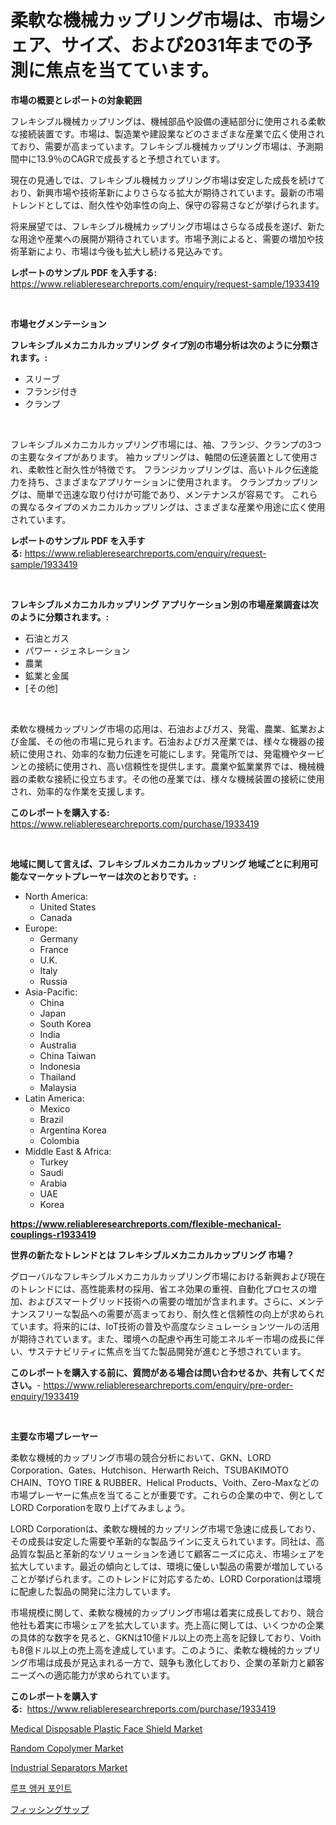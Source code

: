 <p><h1>柔軟な機械カップリング市場は、市場シェア、サイズ、および2031年までの予測に焦点を当てています。</h1></p><p><strong>市場の概要とレポートの対象範囲</strong></p>
<p><p>フレキシブル機械カップリングは、機械部品や設備の連結部分に使用される柔軟な接続装置です。市場は、製造業や建設業などのさまざまな産業で広く使用されており、需要が高まっています。フレキシブル機械カップリング市場は、予測期間中に13.9％のCAGRで成長すると予想されています。</p><p>現在の見通しでは、フレキシブル機械カップリング市場は安定した成長を続けており、新興市場や技術革新によりさらなる拡大が期待されています。最新の市場トレンドとしては、耐久性や効率性の向上、保守の容易さなどが挙げられます。</p><p>将来展望では、フレキシブル機械カップリング市場はさらなる成長を遂げ、新たな用途や産業への展開が期待されています。市場予測によると、需要の増加や技術革新により、市場は今後も拡大し続ける見込みです。</p></p>
<p><strong>レポートのサンプル PDF を入手する:</strong> <a href="https://www.reliableresearchreports.com/enquiry/request-sample/1933419">https://www.reliableresearchreports.com/enquiry/request-sample/1933419</a></p>
<p>&nbsp;</p>
<p><strong>市場セグメンテーション</strong></p>
<p><strong>フレキシブルメカニカルカップリング タイプ別の市場分析は次のように分類されます。:</strong></p>
<p><ul><li>スリーブ</li><li>フランジ付き</li><li>クランプ</li></ul></p>
<p>&nbsp;</p>
<p><p>フレキシブルメカニカルカップリング市場には、袖、フランジ、クランプの3つの主要なタイプがあります。 袖カップリングは、軸間の伝達装置として使用され、柔軟性と耐久性が特徴です。 フランジカップリングは、高いトルク伝達能力を持ち、さまざまなアプリケーションに使用されます。 クランプカップリングは、簡単で迅速な取り付けが可能であり、メンテナンスが容易です。 これらの異なるタイプのメカニカルカップリングは、さまざまな産業や用途に広く使用されています。</p></p>
<p><strong>レポートのサンプル PDF を入手する:</strong>&nbsp;<a href="https://www.reliableresearchreports.com/enquiry/request-sample/1933419">https://www.reliableresearchreports.com/enquiry/request-sample/1933419</a></p>
<p>&nbsp;</p>
<p><strong> フレキシブルメカニカルカップリング アプリケーション別の市場産業調査は次のように分類されます。:</strong></p>
<p><ul><li>石油とガス</li><li>パワー・ジェネレーション</li><li>農業</li><li>鉱業と金属</li><li>[その他]</li></ul></p>
<p>&nbsp;</p>
<p><p>柔軟な機械カップリング市場の応用は、石油およびガス、発電、農業、鉱業および金属、その他の市場に見られます。石油およびガス産業では、様々な機器の接続に使用され、効率的な動力伝達を可能にします。発電所では、発電機やタービンとの接続に使用され、高い信頼性を提供します。農業や鉱業業界では、機械機器の柔軟な接続に役立ちます。その他の産業では、様々な機械装置の接続に使用され、効率的な作業を支援します。</p></p>
<p><strong>このレポートを購入する:</strong>&nbsp; <a href="https://www.reliableresearchreports.com/purchase/1933419">https://www.reliableresearchreports.com/purchase/1933419</a></p>
<p>&nbsp;</p>
<p><strong>地域に関して言えば、フレキシブルメカニカルカップリング 地域ごとに利用可能なマーケットプレーヤーは次のとおりです。:</strong></p>
<p><ul>
    <li>
        North America:
        <ul>
            <li>United States</li>
            <li>Canada</li>
        </ul>
    </li>
    <li>
        Europe:
        <ul>
            <li>Germany</li>
            <li>France</li>
            <li>U.K.</li>
            <li>Italy</li>
            <li>Russia</li>
        </ul>
    </li>
    <li>
        Asia-Pacific:
        <ul>
            <li>China</li>
            <li>Japan</li>
            <li>South Korea</li>
            <li>India</li>
            <li>Australia</li>
            <li>China Taiwan</li>
            <li>Indonesia</li>
            <li>Thailand</li>
            <li>Malaysia</li>
        </ul>
    </li>
    <li>
        Latin America:
        <ul>
            <li>Mexico</li>
            <li>Brazil</li>
            <li>Argentina Korea</li>
            <li>Colombia</li>
        </ul>
    </li>
    <li>
        Middle East & Africa:
        <ul>
            <li>Turkey</li>
            <li>Saudi</li>
            <li>Arabia</li>
            <li>UAE</li>
            <li>Korea</li>
        </ul>
    </li>
    </ul></p>
<p><strong><a href="https://www.reliableresearchreports.com/flexible-mechanical-couplings-r1933419">https://www.reliableresearchreports.com/flexible-mechanical-couplings-r1933419</a></strong>&nbsp;</p>
<p><strong>世界の新たなトレンドとは フレキシブルメカニカルカップリング 市場？</strong></p>
<p><p>グローバルなフレキシブルメカニカルカップリング市場における新興および現在のトレンドには、高性能素材の採用、省エネ効果の重視、自動化プロセスの増加、およびスマートグリッド技術への需要の増加が含まれます。さらに、メンテナンスフリーな製品への需要が高まっており、耐久性と信頼性の向上が求められています。将来的には、IoT技術の普及や高度なシミュレーションツールの活用が期待されています。また、環境への配慮や再生可能エネルギー市場の成長に伴い、サステナビリティに焦点を当てた製品開発が進むと予想されています。</p></p>
<p><strong>このレポートを購入する前に、質問がある場合は問い合わせるか、共有してください。</strong>- <a href="https://www.reliableresearchreports.com/enquiry/pre-order-enquiry/1933419">https://www.reliableresearchreports.com/enquiry/pre-order-enquiry/1933419</a></p>
<p>&nbsp;</p>
<p><strong>主要な市場プレーヤー</strong></p>
<p><p>柔軟な機械的カップリング市場の競合分析において、GKN、LORD Corporation、Gates、Hutchison、Herwarth Reich、TSUBAKIMOTO CHAIN、TOYO TIRE & RUBBER、Helical Products、Voith、Zero-Maxなどの市場プレーヤーに焦点を当てることが重要です。これらの企業の中で、例としてLORD Corporationを取り上げてみましょう。</p><p>LORD Corporationは、柔軟な機械的カップリング市場で急速に成長しており、その成長は安定した需要や革新的な製品ラインに支えられています。同社は、高品質な製品と革新的なソリューションを通じて顧客ニーズに応え、市場シェアを拡大しています。最近の傾向としては、環境に優しい製品の需要が増加していることが挙げられます。このトレンドに対応するため、LORD Corporationは環境に配慮した製品の開発に注力しています。</p><p>市場規模に関して、柔軟な機械的カップリング市場は着実に成長しており、競合他社も着実に市場シェアを拡大しています。売上高に関しては、いくつかの企業の具体的な数字を見ると、GKNは10億ドル以上の売上高を記録しており、Voithも8億ドル以上の売上高を達成しています。このように、柔軟な機械的カップリング市場は成長が見込まれる一方で、競争も激化しており、企業の革新力と顧客ニーズへの適応能力が求められています。</p></p>
<p><strong>このレポートを購入する:</strong>&nbsp;&nbsp;<a href="https://www.reliableresearchreports.com/purchase/1933419">https://www.reliableresearchreports.com/purchase/1933419</a></p>
<p><p><a href="https://skillful-vermicelli-b89.notion.site/Medical-Disposable-Plastic-Face-Shield-Market-Focuses-on-Market-Share-Size-and-Projected-Forecast-T-fbded34a66094b0e8932d6181ed7e97d">Medical Disposable Plastic Face Shield Market</a></p><p><a href="https://issuu.com/reportprime-2/docs/random-copolymer-market-size-2030.pptx">Random Copolymer Market</a></p><p><a href="https://github.com/vimar16th/Market-Research-Report-List-4/blob/main/industrial-separators-market.md">Industrial Separators Market</a></p><p><a href="https://github.com/vsr06p4p49/Market-Research-Report-List-1/blob/main/435523130328.md">루프 앵커 포인트</a></p><p><a href="https://github.com/mreklxf44233/Market-Research-Report-List-1/blob/main/858685033060.md">フィッシングサップ</a></p></p>